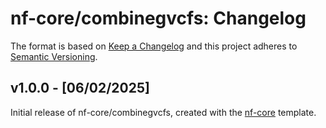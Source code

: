 # nf-core/combinegvcfs: Changelog

The format is based on [Keep a Changelog](https://keepachangelog.com/en/1.0.0/)
and this project adheres to [Semantic Versioning](https://semver.org/spec/v2.0.0.html).

## v1.0.0 - [06/02/2025]

Initial release of nf-core/combinegvcfs, created with the [nf-core](https://nf-co.re/) template.
